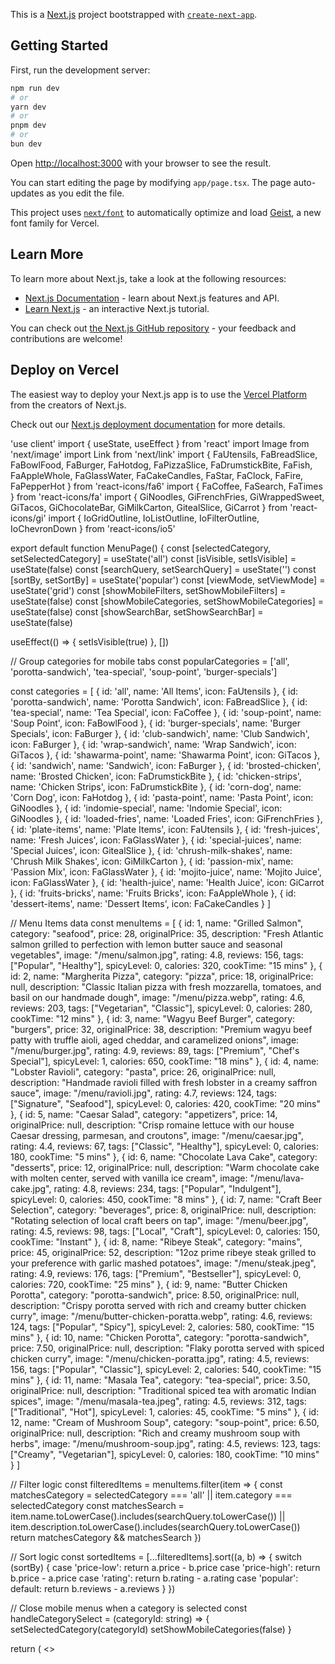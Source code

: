 This is a [Next.js](https://nextjs.org) project bootstrapped with [`create-next-app`](https://nextjs.org/docs/app/api-reference/cli/create-next-app).

## Getting Started

First, run the development server:

```bash
npm run dev
# or
yarn dev
# or
pnpm dev
# or
bun dev
```

Open [http://localhost:3000](http://localhost:3000) with your browser to see the result.

You can start editing the page by modifying `app/page.tsx`. The page auto-updates as you edit the file.

This project uses [`next/font`](https://nextjs.org/docs/app/building-your-application/optimizing/fonts) to automatically optimize and load [Geist](https://vercel.com/font), a new font family for Vercel.

## Learn More

To learn more about Next.js, take a look at the following resources:

- [Next.js Documentation](https://nextjs.org/docs) - learn about Next.js features and API.
- [Learn Next.js](https://nextjs.org/learn) - an interactive Next.js tutorial.

You can check out [the Next.js GitHub repository](https://github.com/vercel/next.js) - your feedback and contributions are welcome!

## Deploy on Vercel

The easiest way to deploy your Next.js app is to use the [Vercel Platform](https://vercel.com/new?utm_medium=default-template&filter=next.js&utm_source=create-next-app&utm_campaign=create-next-app-readme) from the creators of Next.js.

Check out our [Next.js deployment documentation](https://nextjs.org/docs/app/building-your-application/deploying) for more details.




'use client'
import { useState, useEffect } from 'react'
import Image from 'next/image'
import Link from 'next/link'
import { 
  FaUtensils, 
  FaBreadSlice, 
  FaBowlFood,
  FaBurger,
  FaHotdog,
  FaPizzaSlice,
  FaDrumstickBite,
  FaFish,
  FaAppleWhole,
  FaGlassWater,
  FaCakeCandles,
  FaStar,
  FaClock,
  FaFire,
  FaPepperHot
} from 'react-icons/fa6'
import { FaCoffee, FaSearch, FaTimes } from 'react-icons/fa'
import { 
  GiNoodles, 
  GiFrenchFries, 
  GiWrappedSweet,
  GiTacos,
  GiChocolateBar,
  GiMilkCarton,
  GitealSlice,
  GiCarrot
} from 'react-icons/gi'
import { IoGridOutline, IoListOutline, IoFilterOutline, IoChevronDown } from 'react-icons/io5'

export default function MenuPage() {
  const [selectedCategory, setSelectedCategory] = useState('all')
  const [isVisible, setIsVisible] = useState(false)
  const [searchQuery, setSearchQuery] = useState('')
  const [sortBy, setSortBy] = useState('popular')
  const [viewMode, setViewMode] = useState('grid')
  const [showMobileFilters, setShowMobileFilters] = useState(false)
  const [showMobileCategories, setShowMobileCategories] = useState(false)
  const [showSearchBar, setShowSearchBar] = useState(false)

  useEffect(() => {
    setIsVisible(true)
  }, [])
  
  // Group categories for mobile tabs
  const popularCategories = ['all', 'porotta-sandwich', 'tea-special', 'soup-point', 'burger-specials']

  const categories = [
    { id: 'all', name: 'All Items', icon: FaUtensils },
    { id: 'porotta-sandwich', name: 'Porotta Sandwich', icon: FaBreadSlice },
    { id: 'tea-special', name: 'Tea Special', icon: FaCoffee },
    { id: 'soup-point', name: 'Soup Point', icon: FaBowlFood },
    { id: 'burger-specials', name: 'Burger Specials', icon: FaBurger },
    { id: 'club-sandwich', name: 'Club Sandwich', icon: FaBurger },
    { id: 'wrap-sandwich', name: 'Wrap Sandwich', icon: GiTacos },
    { id: 'shawarma-point', name: 'Shawarma Point', icon: GiTacos },
    { id: 'sandwich', name: 'Sandwich', icon: FaBurger },
    { id: 'brosted-chicken', name: 'Brosted Chicken', icon: FaDrumstickBite },
    { id: 'chicken-strips', name: 'Chicken Strips', icon: FaDrumstickBite },
    { id: 'corn-dog', name: 'Corn Dog', icon: FaHotdog },
    { id: 'pasta-point', name: 'Pasta Point', icon: GiNoodles },
    { id: 'indomie-special', name: 'Indomie Special', icon: GiNoodles },
    { id: 'loaded-fries', name: 'Loaded Fries', icon: GiFrenchFries },
    { id: 'plate-items', name: 'Plate Items', icon: FaUtensils },
    { id: 'fresh-juices', name: 'Fresh Juices', icon: FaGlassWater },
    { id: 'special-juices', name: 'Special Juices', icon: GitealSlice },
    { id: 'chrush-milk-shakes', name: 'Chrush Milk Shakes', icon: GiMilkCarton },
    { id: 'passion-mix', name: 'Passion Mix', icon: FaGlassWater },
    { id: 'mojito-juice', name: 'Mojito Juice', icon: FaGlassWater },
    { id: 'health-juice', name: 'Health Juice', icon: GiCarrot },
    { id: 'fruits-bricks', name: 'Fruits Bricks', icon: FaAppleWhole },
    { id: 'dessert-items', name: 'Dessert Items', icon: FaCakeCandles }
  ]

  // Menu Items data
  const menuItems = [
    {
      id: 1,
      name: "Grilled Salmon",
      category: "seafood",
      price: 28,
      originalPrice: 35,
      description: "Fresh Atlantic salmon grilled to perfection with lemon butter sauce and seasonal vegetables",
      image: "/menu/salmon.jpg",
      rating: 4.8,
      reviews: 156,
      tags: ["Popular", "Healthy"],
      spicyLevel: 0,
      calories: 320,
      cookTime: "15 mins"
    },
    {
      id: 2,
      name: "Margherita Pizza",
      category: "pizza", 
      price: 18,
      originalPrice: null,
      description: "Classic Italian pizza with fresh mozzarella, tomatoes, and basil on our handmade dough",
      image: "/menu/pizza.webp",
      rating: 4.6,
      reviews: 203,
      tags: ["Vegetarian", "Classic"],
      spicyLevel: 0,
      calories: 280,
      cookTime: "12 mins"
    },
    {
      id: 3,
      name: "Wagyu Beef Burger",
      category: "burgers",
      price: 32,
      originalPrice: 38,
      description: "Premium wagyu beef patty with truffle aioli, aged cheddar, and caramelized onions",
      image: "/menu/burger.jpg",
      rating: 4.9,
      reviews: 89,
      tags: ["Premium", "Chef's Special"],
      spicyLevel: 1,
      calories: 650,
      cookTime: "18 mins"
    },
    {
      id: 4,
      name: "Lobster Ravioli",
      category: "pasta",
      price: 26,
      originalPrice: null,
      description: "Handmade ravioli filled with fresh lobster in a creamy saffron sauce",
      image: "/menu/ravioli.jpg",
      rating: 4.7,
      reviews: 124,
      tags: ["Signature", "Seafood"],
      spicyLevel: 0,
      calories: 420,
      cookTime: "20 mins"
    },
    {
      id: 5,
      name: "Caesar Salad",
      category: "appetizers",
      price: 14,
      originalPrice: null,
      description: "Crisp romaine lettuce with our house Caesar dressing, parmesan, and croutons",
      image: "/menu/caesar.jpg",
      rating: 4.4,
      reviews: 67,
      tags: ["Classic", "Healthy"],
      spicyLevel: 0,
      calories: 180,
      cookTime: "5 mins"
    },
    {
      id: 6,
      name: "Chocolate Lava Cake",
      category: "desserts",
      price: 12,
      originalPrice: null,
      description: "Warm chocolate cake with molten center, served with vanilla ice cream",
      image: "/menu/lava-cake.jpg",
      rating: 4.8,
      reviews: 234,
      tags: ["Popular", "Indulgent"],
      spicyLevel: 0,
      calories: 450,
      cookTime: "8 mins"
    },
    {
      id: 7,
      name: "Craft Beer Selection",
      category: "beverages",
      price: 8,
      originalPrice: null,
      description: "Rotating selection of local craft beers on tap",
      image: "/menu/beer.jpg",
      rating: 4.5,
      reviews: 98,
      tags: ["Local", "Craft"],
      spicyLevel: 0,
      calories: 150,
      cookTime: "Instant"
    },
    {
      id: 8,
      name: "Ribeye Steak",
      category: "mains",
      price: 45,
      originalPrice: 52,
      description: "12oz prime ribeye steak grilled to your preference with garlic mashed potatoes",
      image: "/menu/steak.jpeg",
      rating: 4.9,
      reviews: 176,
      tags: ["Premium", "Bestseller"],
      spicyLevel: 0,
      calories: 720,
      cookTime: "25 mins"
    },
    {
      id: 9,
      name: "Butter Chicken Porotta",
      category: "porotta-sandwich",
      price: 8.50,
      originalPrice: null,
      description: "Crispy porotta served with rich and creamy butter chicken curry",
      image: "/menu/butter-chicken-poratta.webp",
      rating: 4.6,
      reviews: 124,
      tags: ["Popular", "Spicy"],
      spicyLevel: 2,
      calories: 580,
      cookTime: "15 mins"
    },
    {
      id: 10,
      name: "Chicken Porotta",
      category: "porotta-sandwich",
      price: 7.50,
      originalPrice: null,
      description: "Flaky porotta served with spiced chicken curry",
      image: "/menu/chicken-poratta.jpg",
      rating: 4.5,
      reviews: 156,
      tags: ["Popular", "Classic"],
      spicyLevel: 2,
      calories: 540,
      cookTime: "15 mins"
    },
    {
      id: 11,
      name: "Masala Tea",
      category: "tea-special",
      price: 3.50,
      originalPrice: null,
      description: "Traditional spiced tea with aromatic Indian spices",
      image: "/menu/masala-tea.jpeg",
      rating: 4.5,
      reviews: 312,
      tags: ["Traditional", "Hot"],
      spicyLevel: 1,
      calories: 45,
      cookTime: "5 mins"
    },
    {
      id: 12,
      name: "Cream of Mushroom Soup",
      category: "soup-point",
      price: 6.50,
      originalPrice: null,
      description: "Rich and creamy mushroom soup with herbs",
      image: "/menu/mushroom-soup.jpg",
      rating: 4.5,
      reviews: 123,
      tags: ["Creamy", "Vegetarian"],
      spicyLevel: 0,
      calories: 180,
      cookTime: "10 mins"
    }
  ]

  // Filter logic
  const filteredItems = menuItems.filter(item => {
    const matchesCategory = selectedCategory === 'all' || item.category === selectedCategory
    const matchesSearch = item.name.toLowerCase().includes(searchQuery.toLowerCase()) ||
                         item.description.toLowerCase().includes(searchQuery.toLowerCase())
    return matchesCategory && matchesSearch
  })

  // Sort logic
  const sortedItems = [...filteredItems].sort((a, b) => {
    switch (sortBy) {
      case 'price-low':
        return a.price - b.price
      case 'price-high':
        return b.price - a.price
      case 'rating':
        return b.rating - a.rating
      case 'popular':
      default:
        return b.reviews - a.reviews
    }
  })

  // Close mobile menus when a category is selected
  const handleCategorySelect = (categoryId: string) => {
    setSelectedCategory(categoryId)
    setShowMobileCategories(false)
  }

  return (
    <>
      <style jsx>{`
        /* Basic animations */
        @keyframes fadeIn {
          from { opacity: 0; }
          to { opacity: 1; }
        }
        
        @keyframes slideUp {
          from { transform: translateY(20px); opacity: 0; }
          to { transform: translateY(0); opacity: 1; }
        }
        
        @keyframes slideDown {
          from { transform: translateY(-20px); opacity: 0; }
          to { transform: translateY(0); opacity: 1; }
        }
        
        @keyframes slideInRight {
          from { transform: translateX(30px); opacity: 0; }
          to { transform: translateX(0); opacity: 1; }
        }
        
        @keyframes pulse {
          0%, 100% { transform: scale(1); }
          50% { transform: scale(1.05); }
        }
        
        /* Mobile-specific animations */
        @keyframes slideInBottom {
          from { transform: translateY(100%); }
          to { transform: translateY(0); }
        }
        
        /* Hide scrollbars */
        .scrollbar-hide {
          -ms-overflow-style: none;
          scrollbar-width: none;
        }
        .scrollbar-hide::-webkit-scrollbar {
          display: none;
        }
        
        /* Text clipping */
        .line-clamp-1 {
          display: -webkit-box;
          -webkit-line-clamp: 1;
          -webkit-box-orient: vertical;
          overflow: hidden;
        }
        
        .line-clamp-2 {
          display: -webkit-box;
          -webkit-line-clamp: 2;
          -webkit-box-orient: vertical;
          overflow: hidden;
        }
        
        /* Animations */
        .animate-fade-in { animation: fadeIn 0.4s ease forwards; }
        .animate-slide-up { animation: slideUp 0.4s ease forwards; }
        .animate-slide-down { animation: slideDown 0.4s ease forwards; }
        .animate-slide-in-right { animation: slideInRight 0.4s ease forwards; }
        .animate-slide-in-bottom { animation: slideInBottom 0.3s ease forwards; }
        .animate-pulse { animation: pulse 2s ease infinite; }
        
        /* Stagger delays */
        .delay-100 { animation-delay: 0.1s; }
        .delay-200 { animation-delay: 0.2s; }
        .delay-300 { animation-delay: 0.3s; }
      `}</style>

      <div className="min-h-screen bg-gray-50">
        {/* Modern Header - Desktop & Mobile */}
        <header className="sticky top-0 z-40 bg-white shadow-sm">
          {/* Desktop Header */}
          <div className="hidden md:block py-4 px-6">
            <div className="flex items-center justify-between">
              <div className="flex items-center space-x-6">
                <h1 className="text-2xl font-bold bg-gradient-to-r from-teal-500 to-red-500 bg-clip-text text-transparent">
                  Restaurant Menu
                </h1>
                <div className="flex items-center space-x-4">
                  <span className="text-sm text-gray-600">{filteredItems.length} items</span>
                  <div className="flex items-center space-x-1">
                    <button
                      onClick={() => setViewMode('grid')}
                      className={`p-2 rounded-lg transition-colors ${viewMode === 'grid' ? 'bg-teal-100 text-teal-600' : 'text-gray-400 hover:bg-gray-100'}`}
                      aria-label="Grid view"
                    >
                      <IoGridOutline className="w-5 h-5" />
                    </button>
                    <button
                      onClick={() => setViewMode('list')}
                      className={`p-2 rounded-lg transition-colors ${viewMode === 'list' ? 'bg-teal-100 text-teal-600' : 'text-gray-400 hover:bg-gray-100'}`}
                      aria-label="List view"
                    >
                      <IoListOutline className="w-5 h-5" />
                    </button>
                  </div>
                </div>
              </div>
              
              <div className="flex items-center space-x-4">
                <div className="relative">
                  <input
                    type="text"
                    placeholder="Search menu..."
                    value={searchQuery}
                    onChange={(e) => setSearchQuery(e.target.value)}
                    className="w-64 bg-gray-100 border-0 rounded-full px-4 py-2 text-sm focus:ring-2 focus:ring-teal-500 focus:bg-white transition-all"
                  />
                  <FaSearch className="absolute right-3 top-2.5 w-4 h-4 text-gray-400" />
                </div>
                
                <select
                  value={sortBy}
                  onChange={(e) => setSortBy(e.target.value)}
                  className="bg-gray-100 border-0 rounded-full px-4 py-2 text-sm focus:ring-2 focus:ring-teal-500 focus:bg-white"
                >
                  <option value="popular">Most Popular</option>
                  <option value="rating">Top Rated</option>
                  <option value="price-low">Price: Low to High</option>
                  <option value="price-high">Price: High to Low</option>
                </select>
              </div>
            </div>
          </div>

          {/* Mobile Header */}
          <div className="md:hidden p-3 border-b border-gray-100">
            <div className="flex items-center justify-between">
              <div className="flex items-center">
                <h1 className="text-xl font-bold bg-gradient-to-r from-teal-500 to-red-500 bg-clip-text text-transparent">
                  Menu
                </h1>
                <span className="ml-2 text-xs px-1.5 py-0.5 bg-gray-100 text-gray-600 rounded-md">
                  {filteredItems.length}
                </span>
              </div>
              
              <div className="flex items-center space-x-1">
                {!showSearchBar && (
                  <button 
                    onClick={() => setShowSearchBar(true)}
                    className="p-2.5 rounded-full text-gray-600 hover:bg-gray-100"
                    aria-label="Search"
                  >
                    <FaSearch className="w-4 h-4" />
                  </button>
                )}
                <button 
                  onClick={() => setShowMobileFilters(!showMobileFilters)}
                  className={`p-2.5 rounded-full ${showMobileFilters ? 'bg-teal-100 text-teal-600' : 'text-gray-600 hover:bg-gray-100'}`}
                  aria-label="Filter"
                >
                  <IoFilterOutline className="w-4 h-4" />
                </button>
                <button 
                  onClick={() => setShowMobileCategories(!showMobileCategories)}
                  className={`p-2.5 rounded-full flex items-center ${showMobileCategories ? 'bg-teal-100 text-teal-600' : 'text-gray-600 hover:bg-gray-100'}`}
                  aria-label="Categories"
                >
                  <FaUtensils className="w-4 h-4" />
                  <IoChevronDown className={`w-3 h-3 ml-1 transform transition-transform ${showMobileCategories ? 'rotate-180' : ''}`} />
                </button>
                <div className="flex items-center border-l border-gray-200 ml-1 pl-1">
                  <button
                    onClick={() => setViewMode('grid')}
                    className={`p-2.5 rounded-full ${viewMode === 'grid' ? 'text-teal-500' : 'text-gray-400'}`}
                    aria-label="Grid view"
                  >
                    <IoGridOutline className="w-4 h-4" />
                  </button>
                  <button
                    onClick={() => setViewMode('list')}
                    className={`p-2.5 rounded-full ${viewMode === 'list' ? 'text-teal-500' : 'text-gray-400'}`}
                    aria-label="List view"
                  >
                    <IoListOutline className="w-4 h-4" />
                  </button>
                </div>
              </div>
            </div>
            
            {/* Mobile Search Bar - Expandable */}
            {showSearchBar && (
              <div className="mt-3 animate-slide-down">
                <div className="relative flex items-center">
                  <input
                    type="text"
                    placeholder="Search menu..."
                    value={searchQuery}
                    onChange={(e) => setSearchQuery(e.target.value)}
                    className="w-full bg-gray-100 border-0 rounded-full px-4 py-2.5 pr-10 text-sm focus:ring-2 focus:ring-teal-500 focus:bg-white"
                    autoFocus
                  />
                  <button 
                    onClick={() => {
                      setShowSearchBar(false)
                      setSearchQuery('')
                    }}
                    className="absolute right-3 text-gray-400 hover:text-gray-600"
                    aria-label="Close search"
                  >
                    <FaTimes className="w-4 h-4" />
                  </button>
                </div>
              </div>
            )}
            
            {/* Mobile Filter Panel */}
            {showMobileFilters && (
              <div className="mt-3 p-3 bg-gray-50 rounded-lg border border-gray-200 animate-slide-down">
                <div className="flex items-center justify-between mb-2">
                  <label className="text-sm font-medium text-gray-700">Sort by</label>
                  <span className="text-xs text-gray-500">{filteredItems.length} items found</span>
                </div>
                <select
                  value={sortBy}
                  onChange={(e) => setSortBy(e.target.value)}
                  className="w-full bg-white border border-gray-200 rounded-lg px-3 py-2 text-sm focus:ring-2 focus:ring-teal-500"
                >
                  <option value="popular">Most Popular</option>
                  <option value="rating">Top Rated</option>
                  <option value="price-low">Price: Low to High</option>
                  <option value="price-high">Price: High to Low</option>
                </select>
              </div>
            )}
            
            {/* Mobile Category Tabs */}
            <div className="mt-3 border-t border-gray-100 pt-2 overflow-x-auto scrollbar-hide">
              <div className="flex space-x-2 pb-1">
                {categories.filter(cat => popularCategories.includes(cat.id)).map((category) => {
                  const IconComponent = category.icon;
                  return (
                    <button
                      key={category.id}
                      onClick={() => setSelectedCategory(category.id)}
                      className={`flex-shrink-0 flex items-center px-3 py-1.5 rounded-full text-xs font-medium ${
                        selectedCategory === category.id
                          ? 'bg-teal-500 text-white'
                          : 'bg-gray-100 text-gray-700'
                      }`}
                    >
                      <IconComponent className="mr-1.5 text-xs" />
                      {category.name}
                    </button>
                  );
                })}
              </div>
            </div>
            
            {/* Mobile Categories Dropdown Panel */}
            {showMobileCategories && (
              <div className="fixed inset-0 z-50 flex flex-col bg-white">
                <div className="p-4 border-b border-gray-200 flex justify-between items-center">
                  <h2 className="font-bold text-lg">All Categories</h2>
                  <button 
                    onClick={() => setShowMobileCategories(false)}
                    className="p-2 text-gray-500"
                    aria-label="Close categories"
                  >
                    <FaTimes className="w-5 h-5" />
                  </button>
                </div>
                <div className="flex-1 overflow-y-auto p-2">
                  <div className="grid grid-cols-2 gap-2">
                    {categories.map((category, index) => {
                      const IconComponent = category.icon;
                      const itemCount = menuItems.filter(item => category.id === 'all' || item.category === category.id).length;
                      return (
                        <button
                          key={category.id}
                          onClick={() => handleCategorySelect(category.id)}
                          className={`flex items-center p-3 rounded-lg animate-fade-in ${
                            selectedCategory === category.id
                              ? 'bg-teal-500 text-white'
                              : 'bg-white border border-gray-200 text-gray-700 hover:bg-gray-50'
                          }`}
                          style={{ animationDelay: `${index * 0.03}s` }}
                        >
                          <IconComponent className="text-lg mr-3" />
                          <div className="text-left">
                            <div className="font-medium text-sm">{category.name}</div>
                            <div className="text-xs opacity-70">{itemCount} items</div>
                          </div>
                        </button>
                      );
                    })}
                  </div>
                </div>
              </div>
            )}
          </div>
        </header>
        
        {/* Main Content Wrapper */}
        <div className="md:flex md:container mx-auto">
          {/* Sidebar Categories - Desktop */}
          <aside className="hidden md:block w-64 bg-white border-r border-gray-100 h-[calc(100vh-73px)] sticky top-[73px] overflow-y-auto scrollbar-hide flex-shrink-0">
            <div className="py-4 px-4">
              <h2 className="text-sm font-bold uppercase tracking-wide text-gray-500 mb-4 ml-2">Categories</h2>
              <div className="space-y-1">
                {categories.map((category) => {
                  const IconComponent = category.icon;
                  const itemCount = menuItems.filter(item => category.id === 'all' || item.category === category.id).length;
                  return (
                    <button
                      key={category.id}
                      onClick={() => setSelectedCategory(category.id)}
                      className={`w-full flex items-center justify-between px-3 py-2.5 rounded-lg text-left transition-colors ${
                        selectedCategory === category.id
                          ? 'bg-gradient-to-r from-teal-500 to-red-500 text-white'
                          : 'hover:bg-gray-50 text-gray-700'
                      }`}
                    >
                      <div className="flex items-center space-x-3">
                        <IconComponent className="text-base" />
                        <span className="text-sm">{category.name}</span>
                      </div>
                      <span className={`text-xs px-1.5 py-0.5 rounded-full ${selectedCategory === category.id ? 'bg-white/20' : 'bg-gray-100'}`}>
                        {itemCount}
                      </span>
                    </button>
                  );
                })}
              </div>
            </div>
          </aside>

          {/* Main Content */}
          <main className="flex-1 p-4">
            {/* Menu Items Grid/List */}
            {viewMode === 'grid' ? (
              <div className="grid grid-cols-1 sm:grid-cols-2 lg:grid-cols-3 xl:grid-cols-4 gap-3 sm:gap-4 md:gap-5">
                {sortedItems.map((item, index) => (
                  <div 
                    key={item.id} 
                    className="bg-white rounded-xl overflow-hidden shadow-sm hover:shadow-md transition-shadow duration-300 animate-slide-up"
                    style={{ animationDelay: `${index * 0.05}s` }}
                  >
                    <div className="relative h-36 sm:h-40 overflow-hidden">
                      <Image
                        src={item.image}
                        alt={item.name}
                        fill
                        className="object-cover"
                      />
                      
                      {/* Mobile-friendly tags */}
                      <div className="absolute top-2 left-2 flex flex-wrap gap-1">
                        {item.tags.slice(0, 1).map((tag) => (
                          <span key={tag} className="bg-white/90 text-gray-800 px-2 py-0.5 rounded-full text-xs font-medium">
                            {tag}
                          </span>
                        ))}
                      </div>

                      {/* Price badge */}
                      <div className="absolute top-2 right-2">
                        <div className="bg-white/90 rounded-full px-2 py-1 shadow-sm">
                          <div className="flex items-center">
                            {item.originalPrice && (
                              <span className="text-gray-500 line-through text-xs mr-1">${item.originalPrice}</span>
                            )}
                            <span className="font-bold text-teal-600">${item.price.toFixed(2)}</span>
                          </div>
                        </div>
                      </div>
                      
                      {/* Spicy indicator on image */}
                      {item.spicyLevel > 0 && (
                        <div className="absolute bottom-2 left-2 flex space-x-0.5 bg-white/80 rounded-full py-0.5 px-1.5">
                          {Array(item.spicyLevel).fill(0).map((_, i) => (
                            <FaPepperHot key={i} className="text-red-500 text-xs" />
                          ))}
                        </div>
                      )}
                    </div>

                    <div className="p-3 sm:p-4">
                      <div className="flex items-start justify-between mb-1">
                        <h3 className="font-bold text-gray-900 text-sm sm:text-base line-clamp-1">
                          {item.name}
                        </h3>
                        <div className="flex items-center ml-1 flex-shrink-0">
                          <FaStar className="text-yellow-400 w-3 h-3 sm:w-4 sm:h-4" />
                          <span className="text-xs text-gray-600 ml-1">{item.rating}</span>
                        </div>
                      </div>

                      <p className="text-gray-600 text-xs mb-2 line-clamp-2">{item.description}</p>

                      <div className="flex items-center justify-between text-xs text-gray-500">
                        <span className="flex items-center">
                          <FaClock className="w-3 h-3 mr-1 opacity-75" />
                          {item.cookTime}
                        </span>
                        <span className="flex items-center">
                          <FaFire className="w-3 h-3 mr-1 opacity-75" />
                          {item.calories} cal
                        </span>
                      </div>
                    </div>
                  </div>
                ))}
              </div>
            ) : (
              <div className="space-y-3">
                {sortedItems.map((item, index) => (
                  <div 
                    key={item.id} 
                    className="bg-white rounded-xl overflow-hidden shadow-sm hover:shadow-md transition-shadow duration-300 animate-slide-in-right"
                    style={{ animationDelay: `${index * 0.05}s` }}
                  >
                    <div className="flex">
                      <div className="relative w-24 h-24 sm:w-32 sm:h-32 flex-shrink-0">
                        <Image
                          src={item.image}
                          alt={item.name}
                          fill
                          className="object-cover"
                        />
                        
                        {/* Spicy indicator */}
                        {item.spicyLevel > 0 && (
                          <div className="absolute bottom-1 left-1 flex space-x-0.5 bg-white/80 rounded-full py-0.5 px-1.5">
                            {Array(item.spicyLevel).fill(0).map((_, i) => (
                              <FaPepperHot key={i} className="text-red-500 text-xs" />
                            ))}
                          </div>
                        )}
                      </div>
                      
                      <div className="flex-1 p-3 min-w-0">
                        <div className="flex justify-between items-start">
                          <div>
                            <h3 className="font-bold text-gray-900 text-sm sm:text-base mb-0.5 line-clamp-1">
                              {item.name}
                            </h3>
                            
                            {/* Tags in list view */}
                            <div className="flex flex-wrap gap-1 mb-1">
                              {item.tags.slice(0, 2).map((tag) => (
                                <span key={tag} className="bg-gray-100 text-gray-600 px-1.5 py-0.5 rounded text-xs">
                                  {tag}
                                </span>
                              ))}
                            </div>
                          </div>
                          
                          {/* Price */}
                          <div className="flex items-center ml-2 flex-shrink-0">
                            {item.originalPrice && (
                              <span className="text-gray-500 line-through text-xs mr-1">${item.originalPrice}</span>
                            )}
                            <span className="font-bold text-teal-600 text-sm sm:text-base">${item.price.toFixed(2)}</span>
                          </div>
                        </div>
                        
                        <p className="text-gray-600 text-xs mb-2 line-clamp-2">{item.description}</p>
                        
                        <div className="flex items-center justify-between text-xs text-gray-500">
                          <div className="flex items-center">
                            <FaStar className="text-yellow-400 w-3 h-3 mr-1" />
                            <span>{item.rating}</span>
                          </div>
                          <span className="flex items-center">
                            <FaClock className="w-3 h-3 mr-1 opacity-75" />
                            {item.cookTime}
                          </span>
                          <span className="flex items-center">
                            <FaFire className="w-3 h-3 mr-1 opacity-75" />
                            {item.calories} cal
                          </span>
                        </div>
                      </div>
                    </div>
                  </div>
                ))}
              </div>
            )}

            {/* Empty State */}
            {sortedItems.length === 0 && (
              <div className="text-center py-12 bg-white rounded-xl shadow-sm mt-4">
                <FaSearch className="text-4xl mb-4 mx-auto text-gray-300" />
                <h3 className="text-lg font-bold text-gray-800 mb-2">No menu items found</h3>
                <p className="text-gray-600 text-sm mb-4">Try adjusting your search or filter criteria</p>
                <button 
                  onClick={() => {
                    setSelectedCategory('all')
                    setSearchQuery('')
                  }}
                  className="px-4 py-2 bg-teal-500 text-white rounded-lg text-sm font-medium hover:bg-teal-600 transition-colors"
                >
                  Reset filters
                </button>
              </div>
            )}
          </main>
        </div>
      </div>
    </>
  )
}